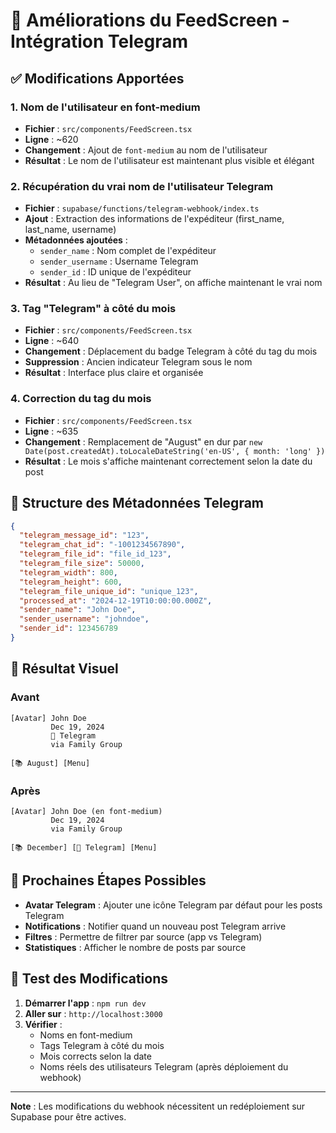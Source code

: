 # 🎨 Améliorations du FeedScreen - Intégration Telegram

## ✅ **Modifications Apportées**

### **1. Nom de l'utilisateur en font-medium**

- **Fichier** : `src/components/FeedScreen.tsx`
- **Ligne** : ~620
- **Changement** : Ajout de `font-medium` au nom de l'utilisateur
- **Résultat** : Le nom de l'utilisateur est maintenant plus visible et élégant

### **2. Récupération du vrai nom de l'utilisateur Telegram**

- **Fichier** : `supabase/functions/telegram-webhook/index.ts`
- **Ajout** : Extraction des informations de l'expéditeur (first_name, last_name, username)
- **Métadonnées ajoutées** :
  - `sender_name` : Nom complet de l'expéditeur
  - `sender_username` : Username Telegram
  - `sender_id` : ID unique de l'expéditeur
- **Résultat** : Au lieu de "Telegram User", on affiche maintenant le vrai nom

### **3. Tag "Telegram" à côté du mois**

- **Fichier** : `src/components/FeedScreen.tsx`
- **Ligne** : ~640
- **Changement** : Déplacement du badge Telegram à côté du tag du mois
- **Suppression** : Ancien indicateur Telegram sous le nom
- **Résultat** : Interface plus claire et organisée

### **4. Correction du tag du mois**

- **Fichier** : `src/components/FeedScreen.tsx`
- **Ligne** : ~635
- **Changement** : Remplacement de "August" en dur par `new Date(post.createdAt).toLocaleDateString('en-US', { month: 'long' })`
- **Résultat** : Le mois s'affiche maintenant correctement selon la date du post

## 🔧 **Structure des Métadonnées Telegram**

```json
{
  "telegram_message_id": "123",
  "telegram_chat_id": "-1001234567890",
  "telegram_file_id": "file_id_123",
  "telegram_file_size": 50000,
  "telegram_width": 800,
  "telegram_height": 600,
  "telegram_file_unique_id": "unique_123",
  "processed_at": "2024-12-19T10:00:00.000Z",
  "sender_name": "John Doe",
  "sender_username": "johndoe",
  "sender_id": 123456789
}
```

## 📱 **Résultat Visuel**

### **Avant**

```
[Avatar] John Doe
         Dec 19, 2024
         📱 Telegram
         via Family Group

[📚 August] [Menu]
```

### **Après**

```
[Avatar] John Doe (en font-medium)
         Dec 19, 2024
         via Family Group

[📚 December] [📱 Telegram] [Menu]
```

## 🚀 **Prochaines Étapes Possibles**

- **Avatar Telegram** : Ajouter une icône Telegram par défaut pour les posts Telegram
- **Notifications** : Notifier quand un nouveau post Telegram arrive
- **Filtres** : Permettre de filtrer par source (app vs Telegram)
- **Statistiques** : Afficher le nombre de posts par source

## 🧪 **Test des Modifications**

1. **Démarrer l'app** : `npm run dev`
2. **Aller sur** : `http://localhost:3000`
3. **Vérifier** :
   - Noms en font-medium
   - Tags Telegram à côté du mois
   - Mois corrects selon la date
   - Noms réels des utilisateurs Telegram (après déploiement du webhook)

---

**Note** : Les modifications du webhook nécessitent un redéploiement sur Supabase pour être actives.
